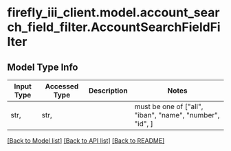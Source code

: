 # firefly_iii_client.model.account_search_field_filter.AccountSearchFieldFilter

## Model Type Info
Input Type | Accessed Type | Description | Notes
------------ | ------------- | ------------- | -------------
str,  | str,  |  | must be one of ["all", "iban", "name", "number", "id", ] 

[[Back to Model list]](../../README.md#documentation-for-models) [[Back to API list]](../../README.md#documentation-for-api-endpoints) [[Back to README]](../../README.md)

